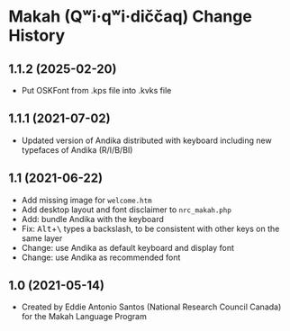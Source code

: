 Makah (Qʷi·qʷi·diččaq) Change History
=====================================

1.1.2 (2025-02-20)
------------------
* Put OSKFont from .kps file into .kvks file

1.1.1 (2021-07-02)
----------------
* Updated version of Andika distributed with keyboard including new typefaces of Andika (R/I/B/BI)

1.1 (2021-06-22)
----------------
* Add missing image for `welcome.htm`
* Add desktop layout and font disclaimer to `nrc_makah.php`
* Add: bundle Andika with the keyboard
* Fix: <kbd>Alt</kbd>+<kbd>\\</kbd> types a backslash, to be consistent with other keys on the same layer 
* Change: use Andika as default keyboard and display font
* Change: use Andika as recommended font

1.0 (2021-05-14)
----------------
* Created by Eddie Antonio Santos (National Research Council Canada) for the Makah Language Program
